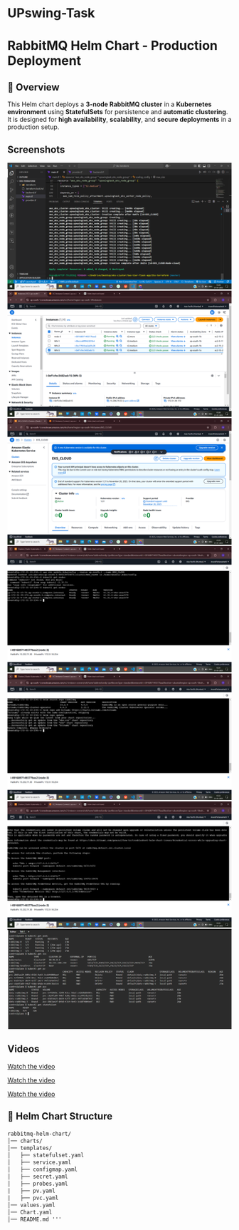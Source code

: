 # UPswing-Task

# RabbitMQ Helm Chart - Production Deployment  

## 📌 Overview  
This Helm chart deploys a **3-node RabbitMQ cluster** in a **Kubernetes environment** using **StatefulSets** for persistence and **automatic clustering**.  
It is designed for **high availability**, **scalability**, and **secure deployments** in a production setup.

## Screenshots

![cluster created](https://github.com/AnandPattanashetti/UPswing-Task/blob/main/1.png)  
![clusters](https://github.com/AnandPattanashetti/UPswing-Task/blob/main/2.png)  
![clusters](https://github.com/AnandPattanashetti/UPswing-Task/blob/main/3.png)  
![cluster created](https://github.com/AnandPattanashetti/UPswing-Task/blob/main/4.png)  
![pods running](https://github.com/AnandPattanashetti/UPswing-Task/blob/main/5.png)  
![the application](https://github.com/AnandPattanashetti/UPswing-Task/blob/main/6.png)
![the application](https://github.com/AnandPattanashetti/UPswing-Task/blob/main/7.png)

## Videos
[Watch the video](https://example.com/video)

[Watch the video](https://example.com/video)

[Watch the video](https://example.com/video)



## 📂 Helm Chart Structure  

```plaintext
rabbitmq-helm-chart/
│── charts/             
│── templates/           
│   ├── statefulset.yaml 
│   ├── service.yaml    
│   ├── configmap.yaml   
│   ├── secret.yaml      
│   ├── probes.yaml
|   ├── pv.yaml
|   ├── pvc.yaml       
│── values.yaml          
│── Chart.yaml           
│── README.md '''

